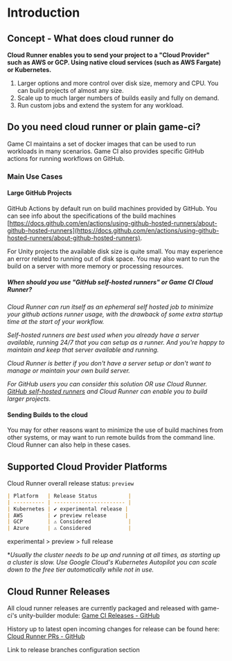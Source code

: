 # Introduction

## Concept - What does cloud runner do

**Cloud Runner enables you to send your project to a "Cloud Provider" such as AWS or GCP. Using native cloud services (such as AWS Fargate) or Kubernetes.**

1. Larger options and more control over disk size, memory and CPU. You can build projects of almost any size.
2. Scale up to much larger numbers of builds easily and fully on demand.
3. Run custom jobs and extend the system for any workload.

## Do you need cloud runner or plain game-ci?

Game CI maintains a set of docker images that can be used to run workloads in many scenarios. Game CI also provides specific GitHub actions for running workflows on GitHub.

### Main Use Cases

#### Large GitHub Projects

GitHub Actions by default run on build machines provided by GitHub. You can see info about the specifications of the build machines [https://docs.github.com/en/actions/using-github-hosted-runners/about-github-hosted-runners](https://docs.github.com/en/actions/using-github-hosted-runners/about-github-hosted-runners).

For Unity projects the available disk size is quite small. You may experience an error related to running out of disk space. You may also want to run the build on a server with more memory or processing resources.

##### When should you use "GitHub self-hosted runners" or Game CI Cloud Runner?

_Cloud Runner can run itself as an ephemeral self hosted job to minimize your github actions runner usage, with the drawback of some extra startup time at the start of your workflow._

_Self-hosted runners are best used when you already have a server available, running 24/7 that you can setup as a runner. And you're happy to maintain and keep that server available and running._

_Cloud Runner is better if you don't have a server setup or don't want to manage or maintain your own build server._

_For GitHub users you can consider this solution OR use Cloud Runner._
_[GitHub self-hosted runners](https://docs.github.com/en/actions/hosting-your-own-runners/about-self-hosted-runners) and Cloud Runner can enable you to build larger projects._

#### Sending Builds to the cloud

You may for other reasons want to minimize the use of build machines from other systems, or may want to run remote builds from the command line. Cloud Runner can also help in these cases.

## Supported Cloud Provider Platforms

Cloud Runner overall release status: `preview`

```md
| Platform   | Release Status          |
| ---------- | ----------------------- |
| Kubernetes | ✔️ experimental release |
| AWS        | ✔️ preview release      |
| GCP        | ⚠ Considered            |
| Azure      | ⚠ Considered            |
```

experimental > preview > full release

\*_Usually the cluster needs to be up and running at all times, as starting up a cluster is slow._
_Use Google Cloud's Kubernetes Autopilot you can scale down to the free tier automatically while not in use._

## Cloud Runner Releases

All cloud runner releases are currently packaged and released with game-ci's unity-builder module:
[Game CI Releases - GitHub](https://github.com/game-ci/unity-builder/releases)

History up to latest open incoming changes for release can be found here:
[Cloud Runner PRs - GitHub](https://github.com/game-ci/unity-builder/pulls?q=is%3Apr+cloud+runner)

Link to release branches configuration section

